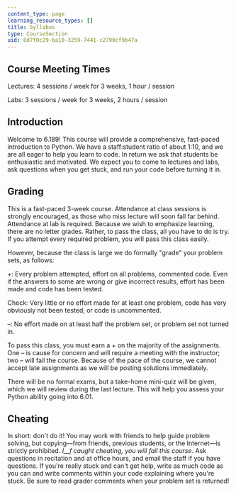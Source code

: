 ```yaml
---
content_type: page
learning_resource_types: []
title: Syllabus
type: CourseSection
uid: 8d7f0c29-ba10-3259-7441-c2790cf9b47a
---
```


Course Meeting Times
--------------------

Lectures: 4 sessions / week for 3 weeks, 1 hour / session

Labs: 3 sessions / week for 3 weeks, 2 hours / session

Introduction
------------

Welcome to 6.189! This course will provide a comprehensive, fast-paced introduction to Python. We have a staff:student ratio of about 1:10, and we are all eager to help you learn to code. In return we ask that students be enthusiastic and motivated. We expect you to come to lectures and labs, ask questions when you get stuck, and run your code before turning it in.

Grading
-------

This is a fast-paced 3-week course. Attendance at class sessions is strongly encouraged, as those who miss lecture will soon fall far behind. Attendance at lab is required. Because we wish to emphasize learning, there are no letter grades. Rather, to pass the class, all you have to do is try. If you attempt every required problem, you will pass this class easily.

However, because the class is large we do formally "grade" your problem sets, as follows:

+: Every problem attempted, effort on all problems, commented code. Even if the answers to some are wrong or give incorrect results, effort has been made and code has been tested.

Check: Very little or no effort made for at least one problem, code has very obviously not been tested, or code is uncommented.

–: No effort made on at least half the problem set, or problem set not turned in.

To pass this class, you must earn a + on the majority of the assignments. One – is cause for concern and will require a meeting with the instructor; two – will fail the course. Because of the pace of the course, we cannot accept late assignments as we will be posting solutions immediately.

There will be no formal exams, but a take-home mini-quiz will be given, which we will review during the last lecture. This will help you assess your Python ability going into 6.01.

Cheating
--------

In short: don't do it! You may work with friends to help guide problem solving, but copying—from friends, previous students, or the Internet—is strictly prohibited. _I__f caught cheating, you will fail this course_. Ask questions in recitation and at office hours, and email the staff if you have questions. If you're really stuck and can't get help, write as much code as you can and write comments within your code explaining where you're stuck. Be sure to read grader comments when your problem set is returned!